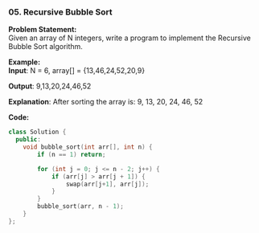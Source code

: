### 05. Recursive Bubble Sort

**Problem Statement:** <br/>
Given an array of N integers, write a program to implement the Recursive Bubble Sort algorithm.

**Example:** <br/>
**Input**: N = 6, array[] = {13,46,24,52,20,9}

**Output**: 9,13,20,24,46,52

**Explanation**: After sorting the array is: 9, 13, 20, 24, 46, 52

**Code:** 
```cpp
class Solution {
  public:
    void bubble_sort(int arr[], int n) {
        if (n == 1) return;

        for (int j = 0; j <= n - 2; j++) {
            if (arr[j] > arr[j + 1]) {
                swap(arr[j+1], arr[j]);
            }
        }
        bubble_sort(arr, n - 1);
    }
};
```